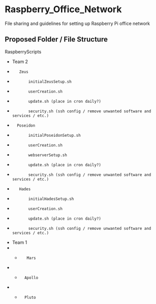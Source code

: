 # Raspberry_Office_Network
File sharing and guidelines for setting up Raspberry Pi office network


## Proposed Folder / File Structure

RaspberryScripts
*    Team 2 
*        Zeus 
*            initialZeusSetup.sh
*            userCreation.sh
*            update.sh (place in cron daily?)
*            security.sh (ssh config / remove unwanted software and services / etc.)
*       Poseidon
*            initialPoseidonSetup.sh
*            userCreation.sh 
*            webserverSetup.sh
*            update.sh (place in cron daily?)
*            security.sh (ssh config / remove unwanted software and services / etc.)
*        Hades 
*            initialHadesSetup.sh
*            userCreation.sh
*            update.sh (place in cron daily?)
*            security.sh (ssh config / remove unwanted software and services / etc.)
*    Team 1
* *        Mars
* *       Apollo
* *       Pluto
